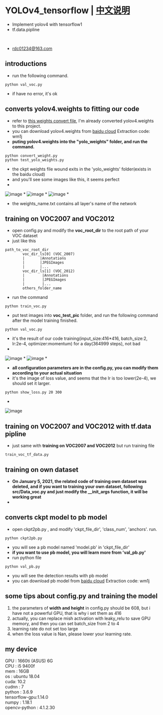 # YOLOv4_tensorflow | [中文说明](README.cn.md)
* Implement yolov4 with tensorflow1
* tf.data.pipline
</br>

* rdc01234@163.com

## introductions
* run the following command.
```
python val_voc.py
```
* if have no error, it's ok

## converts yolov4.weights to fitting our code
* refer to [this weights convert file](https://github.com/wizyoung/YOLOv3_TensorFlow/blob/master/convert_weight.py), I'm already converted yolov4.weights to this project.
* you can download yolov4.weights from [baidu cloud](https://pan.baidu.com/s/1VnX5lWT4CkHyqq0JQSllmA)  Extraction code: wm1j
* **puting yolov4.weights into the "yolo_weights" folder, and run the command.**
```
python convert_weight.py
python test_yolo_weights.py
```
* the ckpt weights file wound exits in the 'yolo_weights' folder(exists in the baidu cloud)
* and you'll see some images like this, it seems perfect
* 
![image](coco_save/dog.jpg)
* 
![image](coco_save/eagle.jpg)
* 
![image](coco_save/person.jpg)
* 
* the weights_name.txt contains all layer's name of the network 

## training on VOC2007 and VOC2012
* open config.py and modify the **voc_root_dir** to the root path of your VOC dataset </br>
* just like this
```
path_to_voc_root_dir
        voc_dir_ls[0] (VOC_2007)
        |       |Annotations
        |       |JPEGImages
        |       |...
        voc_dir_ls[1] (VOC_2012)
        |        |Annotations
        |        |JPEGImages
        |        |...
        others_folder_name
```
* run the command
```
python train_voc.py
```
* put test images into **voc_test_pic** folder, and run the following command after the model training finished.</br>
```
python val_voc.py
```
* it's the result of our code training(input_size:416*416, batch_size:2, lr:2e-4, optimizer:momentum) for a day(364999 steps), not bad
* 
![image](voc_save/000302.jpg)
* 
![image](voc_save/000288.jpg)
* 

* **all configuration parameters are in the config.py, you can modify them according to your actual situation**
* it's the image of loss value, and seems that the lr is too lower(2e-4), we should set it larger.
```
python show_loss.py 20 300
```
* 
![image](loss.png)

## training on VOC2007 and VOC2012 with tf.data pipline
* just same with **training on VOC2007 and VOC2012** but run training file
```
train_voc_tf_data.py
```

## training on own dataset
* **On January 5, 2021, the related code of training own dataset was deleted, and if you want to training your own dataset, following **src/Data_voc.py**  and just modify the **__init_args** function, it will be working great**
* 

## converts ckpt model to pb model
* open ckpt2pb.py , and modify 'ckpt_file_dir', 'class_num', 'anchors'. run.
```
python ckpt2pb.py
```
* you will see a pb model named 'model.pb' in 'ckpt_file_dir'
* **if you want to use pb model, you will learn more from 'val_pb.py'**
* run python file
```
python val_pb.py
```
* you will see the detection results with pb model 
* you can download pb model from [baidu cloud](https://pan.baidu.com/s/1VnX5lWT4CkHyqq0JQSllmA)  Extraction code: wm1j

## some tips about config.py and training the model
1. the parameters of **width and height** in config.py should be 608, but i have not a powerful GPU, that is why i set them as 416
2. actually, you can replace mish activation with leaky_relu to save GPU memory, and then you can set batch_size from 2 to 4
3. learning rate do not set too large
4. when the loss value is Nan, please lower your learning rate.

## my device
GPU : 1660ti (ASUS) 6G</br>
CPU : i5 9400f</br>
mem : 16GB</br>
os  : ubuntu 18.04</br>
cuda: 10.2</br>
cudnn : 7</br>
python : 3.6.9</br>
tensorflow-gpu:1.14.0</br>
numpy : 1.18.1</br>
opencv-python : 4.1.2.30</br>
